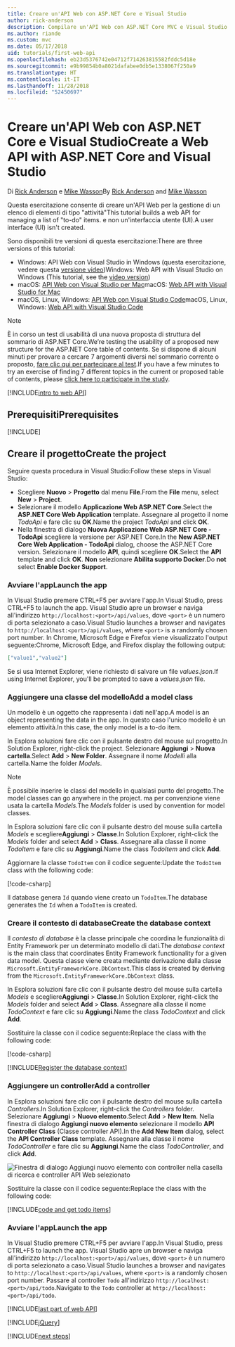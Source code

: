 ```yaml
---
title: Creare un'API Web con ASP.NET Core e Visual Studio
author: rick-anderson
description: Compilare un'API Web con ASP.NET Core MVC e Visual Studio in Windows
ms.author: riande
ms.custom: mvc
ms.date: 05/17/2018
uid: tutorials/first-web-api
ms.openlocfilehash: eb23d5376742e04712f714263815582fddc5d18e
ms.sourcegitcommit: e9b99854b0a8021dafabee0db5e1338067f250a9
ms.translationtype: HT
ms.contentlocale: it-IT
ms.lasthandoff: 11/28/2018
ms.locfileid: "52450697"
---
```

# <a name="create-a-web-api-with-aspnet-core-and-visual-studio"></a><span data-ttu-id="794b8-103">Creare un'API Web con ASP.NET Core e Visual Studio</span><span class="sxs-lookup"><span data-stu-id="794b8-103">Create a Web API with ASP.NET Core and Visual Studio</span></span>

<span data-ttu-id="794b8-104">Di [Rick Anderson](https://twitter.com/RickAndMSFT) e [Mike Wasson](https://github.com/mikewasson)</span><span class="sxs-lookup"><span data-stu-id="794b8-104">By [Rick Anderson](https://twitter.com/RickAndMSFT) and [Mike Wasson](https://github.com/mikewasson)</span></span>

<span data-ttu-id="794b8-105">Questa esercitazione consente di creare un'API Web per la gestione di un elenco di elementi di tipo "attività"</span><span class="sxs-lookup"><span data-stu-id="794b8-105">This tutorial builds a web API for managing a list of "to-do" items.</span></span> <span data-ttu-id="794b8-106">e non un'interfaccia utente (UI).</span><span class="sxs-lookup"><span data-stu-id="794b8-106">A user interface (UI) isn't created.</span></span>

<span data-ttu-id="794b8-107">Sono disponibili tre versioni di questa esercitazione:</span><span class="sxs-lookup"><span data-stu-id="794b8-107">There are three versions of this tutorial:</span></span>

* <span data-ttu-id="794b8-108">Windows: API Web con Visual Studio in Windows (questa esercitazione, vedere questa [versione video](https://www.youtube.com/watch?v=TTkhEyGBfAk))</span><span class="sxs-lookup"><span data-stu-id="794b8-108">Windows: Web API with Visual Studio on Windows (This tutorial, see the [video version](https://www.youtube.com/watch?v=TTkhEyGBfAk))</span></span>
* <span data-ttu-id="794b8-109">macOS: [API Web con Visual Studio per Mac](xref:tutorials/first-web-api-mac)</span><span class="sxs-lookup"><span data-stu-id="794b8-109">macOS: [Web API with Visual Studio for Mac](xref:tutorials/first-web-api-mac)</span></span>
* <span data-ttu-id="794b8-110">macOS, Linux, Windows: [API Web con Visual Studio Code](xref:tutorials/web-api-vsc)</span><span class="sxs-lookup"><span data-stu-id="794b8-110">macOS, Linux, Windows: [Web API with Visual Studio Code](xref:tutorials/web-api-vsc)</span></span>

<!-- WARNING: The code AND images in this doc are used by uid: tutorials/web-api-vsc, tutorials/first-web-api-mac and tutorials/first-web-api. If you change any code/images in this tutorial, update uid: tutorials/web-api-vsc -->

> [!NOTE]
> <span data-ttu-id="794b8-111">È in corso un test di usabilità di una nuova proposta di struttura del sommario di ASP.NET Core.</span><span class="sxs-lookup"><span data-stu-id="794b8-111">We’re testing the usability of a proposed new structure for the ASP.NET Core table of contents.</span></span>  <span data-ttu-id="794b8-112">Se si dispone di alcuni minuti per provare a cercare 7 argomenti diversi nel sommario corrente o proposto, [fare clic qui per partecipare al test](https://dpk4xbh5.optimalworkshop.com/treejack/rps16hd5).</span><span class="sxs-lookup"><span data-stu-id="794b8-112">If you have a few minutes to try an exercise of finding 7 different topics in the current or proposed table of contents, please [click here to participate in the study](https://dpk4xbh5.optimalworkshop.com/treejack/rps16hd5).</span></span>

[!INCLUDE[intro to web API](../includes/webApi/intro.md)]

## <a name="prerequisites"></a><span data-ttu-id="794b8-113">Prerequisiti</span><span class="sxs-lookup"><span data-stu-id="794b8-113">Prerequisites</span></span>

[!INCLUDE[](~/includes/net-core-prereqs-windows.md)]

## <a name="create-the-project"></a><span data-ttu-id="794b8-114">Creare il progetto</span><span class="sxs-lookup"><span data-stu-id="794b8-114">Create the project</span></span>

<span data-ttu-id="794b8-115">Seguire questa procedura in Visual Studio:</span><span class="sxs-lookup"><span data-stu-id="794b8-115">Follow these steps in Visual Studio:</span></span>

* <span data-ttu-id="794b8-116">Scegliere **Nuovo** > **Progetto** dal menu **File**.</span><span class="sxs-lookup"><span data-stu-id="794b8-116">From the **File** menu, select **New** > **Project**.</span></span>
* <span data-ttu-id="794b8-117">Selezionare il modello **Applicazione Web ASP.NET Core**.</span><span class="sxs-lookup"><span data-stu-id="794b8-117">Select the **ASP.NET Core Web Application** template.</span></span> <span data-ttu-id="794b8-118">Assegnare al progetto il nome *TodoApi* e fare clic su **OK**.</span><span class="sxs-lookup"><span data-stu-id="794b8-118">Name the project *TodoApi* and click **OK**.</span></span>
* <span data-ttu-id="794b8-119">Nella finestra di dialogo **Nuova Applicazione Web ASP.NET Core - TodoApi** scegliere la versione per ASP.NET Core.</span><span class="sxs-lookup"><span data-stu-id="794b8-119">In the **New ASP.NET Core Web Application - TodoApi** dialog, choose the ASP.NET Core version.</span></span> <span data-ttu-id="794b8-120">Selezionare il modello **API**, quindi scegliere **OK**.</span><span class="sxs-lookup"><span data-stu-id="794b8-120">Select the **API** template and click **OK**.</span></span> <span data-ttu-id="794b8-121">**Non** selezionare **Abilita supporto Docker**.</span><span class="sxs-lookup"><span data-stu-id="794b8-121">Do **not** select **Enable Docker Support**.</span></span>

### <a name="launch-the-app"></a><span data-ttu-id="794b8-122">Avviare l'app</span><span class="sxs-lookup"><span data-stu-id="794b8-122">Launch the app</span></span>

<span data-ttu-id="794b8-123">In Visual Studio premere CTRL+F5 per avviare l'app.</span><span class="sxs-lookup"><span data-stu-id="794b8-123">In Visual Studio, press CTRL+F5 to launch the app.</span></span> <span data-ttu-id="794b8-124">Visual Studio apre un browser e naviga all'indirizzo `http://localhost:<port>/api/values`, dove `<port>` è un numero di porta selezionato a caso.</span><span class="sxs-lookup"><span data-stu-id="794b8-124">Visual Studio launches a browser and navigates to `http://localhost:<port>/api/values`, where `<port>` is a randomly chosen port number.</span></span> <span data-ttu-id="794b8-125">In Chrome, Microsoft Edge e Firefox viene visualizzato l'output seguente:</span><span class="sxs-lookup"><span data-stu-id="794b8-125">Chrome, Microsoft Edge, and Firefox display the following output:</span></span>

```json
["value1","value2"]
```

<span data-ttu-id="794b8-126">Se si usa Internet Explorer, viene richiesto di salvare un file *values.json*.</span><span class="sxs-lookup"><span data-stu-id="794b8-126">If using Internet Explorer, you'll be prompted to save a *values.json* file.</span></span>

### <a name="add-a-model-class"></a><span data-ttu-id="794b8-127">Aggiungere una classe del modello</span><span class="sxs-lookup"><span data-stu-id="794b8-127">Add a model class</span></span>

<span data-ttu-id="794b8-128">Un modello è un oggetto che rappresenta i dati nell'app.</span><span class="sxs-lookup"><span data-stu-id="794b8-128">A model is an object representing the data in the app.</span></span> <span data-ttu-id="794b8-129">In questo caso l'unico modello è un elemento attività.</span><span class="sxs-lookup"><span data-stu-id="794b8-129">In this case, the only model is a to-do item.</span></span>

<span data-ttu-id="794b8-130">In Esplora soluzioni fare clic con il pulsante destro del mouse sul progetto.</span><span class="sxs-lookup"><span data-stu-id="794b8-130">In Solution Explorer, right-click the project.</span></span> <span data-ttu-id="794b8-131">Selezionare **Aggiungi** > **Nuova cartella**.</span><span class="sxs-lookup"><span data-stu-id="794b8-131">Select **Add** > **New Folder**.</span></span> <span data-ttu-id="794b8-132">Assegnare il nome *Modelli* alla cartella.</span><span class="sxs-lookup"><span data-stu-id="794b8-132">Name the folder *Models*.</span></span>

> [!NOTE]
> <span data-ttu-id="794b8-133">È possibile inserire le classi del modello in qualsiasi punto del progetto.</span><span class="sxs-lookup"><span data-stu-id="794b8-133">The model classes can go anywhere in the project.</span></span> <span data-ttu-id="794b8-134">ma per convenzione viene usata la cartella *Models*.</span><span class="sxs-lookup"><span data-stu-id="794b8-134">The *Models* folder is used by convention for model classes.</span></span>

<span data-ttu-id="794b8-135">In Esplora soluzioni fare clic con il pulsante destro del mouse sulla cartella *Models* e scegliere**Aggiungi** > **Classe**.</span><span class="sxs-lookup"><span data-stu-id="794b8-135">In Solution Explorer, right-click the *Models* folder and select **Add** > **Class**.</span></span> <span data-ttu-id="794b8-136">Assegnare alla classe il nome *TodoItem* e fare clic su **Aggiungi**.</span><span class="sxs-lookup"><span data-stu-id="794b8-136">Name the class *TodoItem* and click **Add**.</span></span>

<span data-ttu-id="794b8-137">Aggiornare la classe `TodoItem` con il codice seguente:</span><span class="sxs-lookup"><span data-stu-id="794b8-137">Update the `TodoItem` class with the following code:</span></span>

[!code-csharp[](first-web-api/samples/2.0/TodoApi/Models/TodoItem.cs)]

<span data-ttu-id="794b8-138">Il database genera `Id` quando viene creato un `TodoItem`.</span><span class="sxs-lookup"><span data-stu-id="794b8-138">The database generates the `Id` when a `TodoItem` is created.</span></span>

### <a name="create-the-database-context"></a><span data-ttu-id="794b8-139">Creare il contesto di database</span><span class="sxs-lookup"><span data-stu-id="794b8-139">Create the database context</span></span>

<span data-ttu-id="794b8-140">Il *contesto di database* è la classe principale che coordina le funzionalità di Entity Framework per un determinato modello di dati.</span><span class="sxs-lookup"><span data-stu-id="794b8-140">The *database context* is the main class that coordinates Entity Framework functionality for a given data model.</span></span> <span data-ttu-id="794b8-141">Questa classe viene creata mediante derivazione dalla classe `Microsoft.EntityFrameworkCore.DbContext`.</span><span class="sxs-lookup"><span data-stu-id="794b8-141">This class is created by deriving from the `Microsoft.EntityFrameworkCore.DbContext` class.</span></span>

<span data-ttu-id="794b8-142">In Esplora soluzioni fare clic con il pulsante destro del mouse sulla cartella *Models* e scegliere**Aggiungi** > **Classe**.</span><span class="sxs-lookup"><span data-stu-id="794b8-142">In Solution Explorer, right-click the *Models* folder and select **Add** > **Class**.</span></span> <span data-ttu-id="794b8-143">Assegnare alla classe il nome *TodoContext* e fare clic su **Aggiungi**.</span><span class="sxs-lookup"><span data-stu-id="794b8-143">Name the class *TodoContext* and click **Add**.</span></span>

<span data-ttu-id="794b8-144">Sostituire la classe con il codice seguente:</span><span class="sxs-lookup"><span data-stu-id="794b8-144">Replace the class with the following code:</span></span>

[!code-csharp[](first-web-api/samples/2.0/TodoApi/Models/TodoContext.cs)]

[!INCLUDE[Register the database context](../includes/webApi/register_dbContext.md)]

### <a name="add-a-controller"></a><span data-ttu-id="794b8-145">Aggiungere un controller</span><span class="sxs-lookup"><span data-stu-id="794b8-145">Add a controller</span></span>

<span data-ttu-id="794b8-146">In Esplora soluzioni fare clic con il pulsante destro del mouse sulla cartella *Controllers*.</span><span class="sxs-lookup"><span data-stu-id="794b8-146">In Solution Explorer, right-click the *Controllers* folder.</span></span> <span data-ttu-id="794b8-147">Selezionare **Aggiungi** > **Nuovo elemento**.</span><span class="sxs-lookup"><span data-stu-id="794b8-147">Select **Add** > **New Item**.</span></span> <span data-ttu-id="794b8-148">Nella finestra di dialogo **Aggiungi nuovo elemento** selezionare il modello **API Controller Class** (Classe controller API).</span><span class="sxs-lookup"><span data-stu-id="794b8-148">In the **Add New Item** dialog, select the **API Controller Class** template.</span></span> <span data-ttu-id="794b8-149">Assegnare alla classe il nome *TodoController* e fare clic su **Aggiungi**.</span><span class="sxs-lookup"><span data-stu-id="794b8-149">Name the class *TodoController*, and click **Add**.</span></span>

![Finestra di dialogo Aggiungi nuovo elemento con controller nella casella di ricerca e controller API Web selezionato](first-web-api/_static/new_controller.png)

<span data-ttu-id="794b8-151">Sostituire la classe con il codice seguente:</span><span class="sxs-lookup"><span data-stu-id="794b8-151">Replace the class with the following code:</span></span>

[!INCLUDE[code and get todo items](../includes/webApi/getTodoItems.md)]

### <a name="launch-the-app"></a><span data-ttu-id="794b8-152">Avviare l'app</span><span class="sxs-lookup"><span data-stu-id="794b8-152">Launch the app</span></span>

<span data-ttu-id="794b8-153">In Visual Studio premere CTRL+F5 per avviare l'app.</span><span class="sxs-lookup"><span data-stu-id="794b8-153">In Visual Studio, press CTRL+F5 to launch the app.</span></span> <span data-ttu-id="794b8-154">Visual Studio apre un browser e naviga all'indirizzo `http://localhost:<port>/api/values`, dove `<port>` è un numero di porta selezionato a caso.</span><span class="sxs-lookup"><span data-stu-id="794b8-154">Visual Studio launches a browser and navigates to `http://localhost:<port>/api/values`, where `<port>` is a randomly chosen port number.</span></span> <span data-ttu-id="794b8-155">Passare al controller `Todo` all'indirizzo `http://localhost:<port>/api/todo`.</span><span class="sxs-lookup"><span data-stu-id="794b8-155">Navigate to the `Todo` controller at `http://localhost:<port>/api/todo`.</span></span>

[!INCLUDE[last part of web API](../includes/webApi/end.md)]

[!INCLUDE[jQuery](../includes/webApi/add-jquery.md)]

[!INCLUDE[next steps](../includes/webApi/next.md)]
